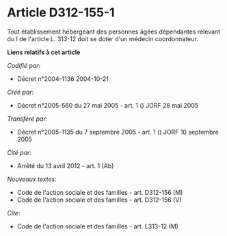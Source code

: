 # Article D312-155-1

Tout établissement hébergeant des personnes âgées dépendantes relevant du I de l'article L. 313-12 doit se doter d'un médecin
coordonnateur.

**Liens relatifs à cet article**

_Codifié par_:

  - Décret n°2004-1136 2004-10-21

_Créé par_:

  - Décret n°2005-560 du 27 mai 2005 - art. 1 () JORF 28 mai 2005

_Transféré par_:

  - Décret n°2005-1135 du 7 septembre 2005 - art. 1 () JORF 10 septembre 2005

_Cité par_:

  - Arrêté du 13 avril 2012 - art. 1 (Ab)

_Nouveaux textes_:

  - Code de l'action sociale et des familles - art. D312-156 (M)
  - Code de l'action sociale et des familles - art. D312-156 (V)

_Cite_:

  - Code de l'action sociale et des familles - art. L313-12 (M)
